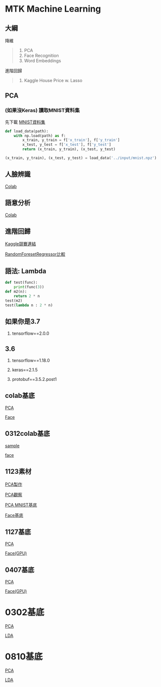 # MTK Machine Learning

## 大綱

降維

> 1. PCA
> 2. Face Recognition
> 3. Word Embeddings

進階回歸

> 1. Kaggle House Price w. Lasso

## PCA

### (如果沒Keras) 讀取MNIST資料集

先下載 [MNIST資料集](https://storage.googleapis.com/tensorflow/tf-keras-datasets/mnist.npz)

```python
def load_data(path):
    with np.load(path) as f:
        x_train, y_train = f['x_train'], f['y_train']
        x_test, y_test = f['x_test'], f['y_test']
        return (x_train, y_train), (x_test, y_test)

(x_train, y_train), (x_test, y_test) = load_data('../input/mnist.npz')
```

## 人臉辨識

[Colab](https://colab.research.google.com/drive/1pk1Vnqh5S0eEZq99BmItU12CNah4D_It)



## 語意分析

[Colab](https://colab.research.google.com/drive/1QXW5-A-Wxx1fsPxpyYFs6E-S3bVtuMTU)

## 進階回歸

[Kaggle競賽連結](https://www.kaggle.com/c/house-prices-advanced-regression-techniques)

[RandomForesetRegressor比較](https://github.com/Elwing-Chou/MLDemo/blob/master/hourseprice.ipynb)

## 語法: Lambda

```python
def test(func):
    print(func(3))
def m2(n):
    return 2 * n
test(m2)
test(lambda n : 2 * n)

```

## 如果你是3.7

1. tensorflow==2.0.0

## 3.6
1. tensorflow==1.18.0

2. keras==2.1.5

3. protobuf==3.5.2.post1

## colab基底

[PCA](https://colab.research.google.com/drive/1pi0IXMPqNYwoeGYxHuflesjUe5h-nhTR)

[Face](https://colab.research.google.com/drive/19U7o4lpLU2Tl2Bw9kXWDuBHF8udfVtff)

## 0312colab基底

[sample](https://colab.research.google.com/drive/1JZR6Rl1BDYGD60g6iTbnR8NDDO62uo7G)

[face](https://colab.research.google.com/drive/1GIbcYKP54QmOWCt2T2GsBNP7vX8lFSvR)

## 1123素材

[PCA製作](https://colab.research.google.com/drive/14Q5OH8YPiFTGeW_uYY_LyMe6hw1ydJ3Q?usp=sharing)

[PCA觀察](https://colab.research.google.com/drive/11YJK9SdttgQeeZ-WzWockha5ThzJbTgj?usp=sharing)

[PCA MNIST基底](https://colab.research.google.com/drive/1kVFZjVg4XZjcW6yFXueDqIzndC95mxCI?usp=sharing)


[Face基底](https://colab.research.google.com/drive/1fe7_ewgj8PM9320_R2VXIPURzr9I2pIS?usp=sharing)

## 1127基底

[PCA](https://colab.research.google.com/drive/1jOsZD40opJNI3EVJAl15XzIqvtiz3NbK?usp=sharing)

[Face(GPU)](https://colab.research.google.com/drive/1Fdzjw0Rh4ZzRVDvObKAskPAY4AHP-2za?usp=sharing)

## 0407基底

[PCA](https://colab.research.google.com/drive/1cMj_BNmupHHiU_UJnt8UEaLEc-EQcfmH?usp=sharing)

[Face(GPU)](https://colab.research.google.com/drive/1Fdzjw0Rh4ZzRVDvObKAskPAY4AHP-2za?usp=sharing)

# 0302基底

[PCA](https://colab.research.google.com/drive/1zyXQCcPBZ9We53o0rQWb6-XYCFJQ4biU?usp=sharing)

[LDA](https://colab.research.google.com/drive/1YuEIUmo5ftMu9g2YFNxG1Ex9T58Dy_nG?usp=sharing)

# 0810基底

[PCA](https://colab.research.google.com/drive/1b-MYpGO-TloMS2NcepfM4tQ6LBLmCvkO?usp=sharing)

[LDA](https://colab.research.google.com/drive/1YuEIUmo5ftMu9g2YFNxG1Ex9T58Dy_nG?usp=sharing)
